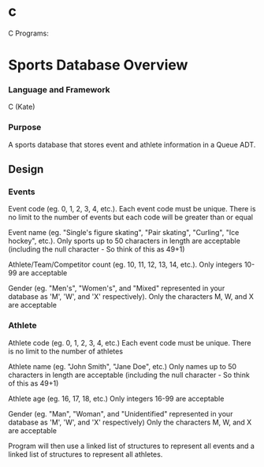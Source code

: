 # c
C Programs:

<h1>Sports Database Overview</h1>
<h3>Language and Framework</h3>
C (Kate)

<h3>Purpose</h3>
A sports database that stores event and athlete information in a Queue ADT.

<h2>Design</h2>
<h3>Events</h3>

Event code (eg. 0, 1, 2, 3, 4, etc.).
Each event code must be unique. There is no limit to the number of events but each code will be greater than or equal

Event name (eg. "Single's figure skating", "Pair skating", "Curling", "Ice hockey", etc.).
Only sports up to 50 characters in length are acceptable (including the null character - So think of this as 49+1)

Athlete/Team/Competitor count (eg. 10, 11, 12, 13, 14, etc.).
Only integers 10-99 are acceptable

Gender (eg. "Men's", "Women's", and "Mixed" represented in your database as 'M', 'W', and 'X' respectively).
Only the characters M, W, and X are acceptable

<h3>Athlete</h3>

Athlete code (eg. 0, 1, 2, 3, 4, etc.)
Each event code must be unique. There is no limit to the number of athletes

Athlete name (eg. "John Smith", "Jane Doe", etc.)
Only names up to 50 characters in length are acceptable (including the null character - So think of this as 49+1)

Athlete age (eg. 16, 17, 18, etc.)
Only integers 16-99 are acceptable

Gender (eg. "Man", "Woman", and "Unidentified" represented in your database as 'M', 'W', and 'X' respectively)
Only the characters M, W, and X are acceptable

Program will then use a linked list of structures to represent all events and a linked list of structures to represent all
athletes.

